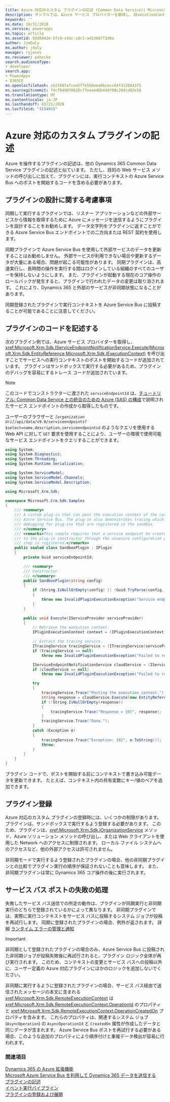```yaml
---
title: Azure 対応のカスタム プラグインの記述 (Common Data Service)| Microsoft Docs
description: サンプルでは、Azure サービス プロバイダーを取得し、IExecutionContext) を呼び出すことでサービス バスへの実行コンテキストのポストを開始するコードを追加する方法を示します。
keywords: ''
ms.date: 10/31/2018
ms.service: powerapps
ms.topic: article
ms.assetid: 93d0442e-5fc9-c43c-c8c1-a433687f3d0a
author: JimDaly
ms.author: jdaly
manager: ryjones
ms.reviewer: pehecke
search.audienceType:
- developer
search.app:
- PowerApps
- D365CE
ms.openlocfilehash: cb2f68fafcee5f7e5b8eea06cecc64f4120843f5
ms.sourcegitcommit: f4cf849070628cf7eeaed6b4d4f08c20dcd02e58
ms.translationtype: HT
ms.contentlocale: ja-JP
ms.lasthandoff: 03/21/2020
ms.locfileid: "3154915"
---
```

# <a name="write-a-custom-azure-aware-plug-in"></a>Azure 対応のカスタム プラグインの記述

<!-- https://docs.microsoft.com/dynamics365/customer-engagement/developer/write-custom-azure-aware-plugin -->

Azure を操作するプラグインの記述は、他の Dynamics 365 Common Data Service プラグインの記述と似ています。 ただし、目的の Web サービス メソッドの呼び出しに加えて、プラグインには、実行コンテキストの Azure Service Bus へのポストを開始するコードを含める必要があります。  
  
<a name="bkmk_design"></a>

## <a name="plug-in-design-considerations"></a>プラグインの設計に関する考慮事項  
同期して実行するプラグインでは、リスナー アプリケーションなどの外部サービスから情報を取得するために Azure にメッセージを送信するようにプラグインを設計することをお勧めします。 データ文字列をプラグインに返すことができる Azure Service Bus エンドポイントでの二方向または REST 契約を使用します。  
  
同期プラグインで Azure Service Bus を使用して外部サービスのデータを更新することはお勧めしません。 外部サービスが利用できない場合や更新するデータが大量にある場合、問題が起こる可能性があります。 同期プラグインは、高速実行し、長時間の操作を実行する間はログインしている組織のすべてのユーザーを保持しないようにします。 また、プラグインが起動する現在のコア操作のロールバックが発生すると、プラグインで行われたデータの変更は取り消されます。 これにより、Dynamics 365 と外部のサービスが非同期状態になることがあります。  
  
同期登録されたプラグインで実行コンテキストを Azure Service Bus に投稿することが可能であることに注意してください。  
  
<a name="bkmk_writing"></a>
  
## <a name="write-the-plug-in-code"></a>プラグインのコードを記述する 
 
次のプラグイン例では、Azure サービス プロバイダーを取得し、<xref:Microsoft.Xrm.Sdk.IServiceEndpointNotificationService.Execute(Microsoft.Xrm.Sdk.EntityReference,Microsoft.Xrm.Sdk.IExecutionContext)> を呼び出すことでサービスへの実行コンテキストのポストを開始するコードが追加されています。 プラグインはサンドボックスで実行する必要があるため、プラグインのデバッグを容易にするトレース コードが追加されています。  

> [!NOTE]
> このコードでコンストラクターに渡された `serviceEndpointId` は、[チュートリアル: Common Data Service との統合のための Azure (SAS) の構成](walkthrough-configure-azure-sas-integration.md)で説明されたサービス エンドポイントの作成から取得したものです。
>
> ユーザーのブラウザーと *`[organization Uri]`*`/api/data/v9.0/serviceendpoints?$select=name,description,serviceendpointid` のようなクエリを使用する Web API に対して `GET` 要求を使用することにより、ユーザーの環境で使用可能なサービス エンドポイントをクエリすることができます。
  
```csharp
using System;
using System.Diagnostics;
using System.Threading;
using System.Runtime.Serialization;

using System.ServiceModel;
using System.ServiceModel.Channels;
using System.ServiceModel.Description;

using Microsoft.Xrm.Sdk;

namespace Microsoft.Crm.Sdk.Samples
{
    /// <summary>
    /// A custom plug-in that can post the execution context of the current message to the Windows
    /// Azure Service Bus. The plug-in also demonstrates tracing which assist with
    /// debugging for plug-ins that are registered in the sandbox.
    /// </summary>
    /// <remarks>This sample requires that a service endpoint be created first, and its ID passed
    /// to the plug-in constructor through the unsecure configuration parameter when the plug-in
    /// step is registered.</remarks>
    public sealed class SandboxPlugin : IPlugin
    {
        private Guid serviceEndpointId; 

        /// <summary>
        /// Constructor.
        /// </summary>
        public SandboxPlugin(string config)
        {
            if (String.IsNullOrEmpty(config) || !Guid.TryParse(config, out serviceEndpointId))
            {
                throw new InvalidPluginExecutionException("Service endpoint ID should be passed as config.");
            }
        }

        public void Execute(IServiceProvider serviceProvider)
        {
            // Retrieve the execution context.
            IPluginExecutionContext context = (IPluginExecutionContext)serviceProvider.GetService(typeof(IPluginExecutionContext));

            // Extract the tracing service.
            ITracingService tracingService = (ITracingService)serviceProvider.GetService(typeof(ITracingService));
            if (tracingService == null)
                throw new InvalidPluginExecutionException("Failed to retrieve the tracing service.");

            IServiceEndpointNotificationService cloudService = (IServiceEndpointNotificationService)serviceProvider.GetService(typeof(IServiceEndpointNotificationService));
            if (cloudService == null)
                throw new InvalidPluginExecutionException("Failed to retrieve the service bus service.");

            try
            {
                tracingService.Trace("Posting the execution context.");
                string response = cloudService.Execute(new EntityReference("serviceendpoint", serviceEndpointId), context);
                if (!String.IsNullOrEmpty(response))
                {
                    tracingService.Trace("Response = {0}", response);
                }
                tracingService.Trace("Done.");
            }
            catch (Exception e)
            {
                tracingService.Trace("Exception: {0}", e.ToString());
                throw;
            }
        }
    }
}
```  
  
プラグイン コードで、ポストを開始する前にコンテキストで書き込み可能データを更新できます。 たとえば、コンテキスト内の共有変数にキー/値のペアを追加できます。 
  
<a name="bkmk_registration"></a>

## <a name="plug-in-registration"></a>プラグイン登録

Azure 対応のカスタム プラグインの登録時には、いくつかの制限があります。 プラグインは、サンドボックスで実行するよう登録する必要があります。 このため、プラグインは、<xref:Microsoft.Xrm.Sdk.IOrganizationService> メソッド、Azure ソリューション メソッドの呼び出し、または Web クライアントを使用した Network へのアクセスに制限されます。 ローカル ファイル システムへのアクセスなど、他の外部アクセスは許可されません。  
  
非同期モードで実行するよう登録されたプラグインの場合、他の非同期プラグインとの比較でプラグイン実行の順序が保証されないことも意味します。 また、非同期プラグインは常に Dynamics 365 コア操作の後に実行されます。  
  
<a name="bkmk_failure"></a>
 
## <a name="handle-a-failed-service-bus-post"></a>サービス バス ポストの失敗の処理

失敗したサービス バス送信での所定の動作は、プラグインが同期実行と非同期実行のどちらで登録されているかによって異なります。 非同期プラグインでは、実際に実行コンテキストをサービス バスに投稿するシステム ジョブが投稿を再試行します。 同期に登録されたプラグインの場合、例外が返されます。 詳細 [ランタイム エラーの管理と通知](azure-integration.md)  
  
> [!IMPORTANT]
>  非同期として登録されたプラグインの場合のみ、Azure Service Bus に投稿された非同期ジョブが投稿失敗後に再試行されると、プラグイン ロジック全体が再び実行されます。 このため、コンテキストの変更とサービス バスへの投稿以外に、ユーザー定義の Azure 対応プラグインにほかのロジックを追加しないでください。  
  
非同期に実行するように登録されたプラグインの場合、サービス バス経由で送信されたメッセージの本文に含まれる <xref:Microsoft.Xrm.Sdk.RemoteExecutionContext> は <xref:Microsoft.Xrm.Sdk.RemoteExecutionContext.OperationId> のプロパティと <xref:Microsoft.Xrm.Sdk.RemoteExecutionContext.OperationCreatedOn> プロパティを含みます。 これらのプロパティは、関連するシステム ジョブ (`AsyncOperation`) の `AsyncOperationId` と `CreatedOn` 属性が作成したデータと同じデータが含まれます。 Azure Service Bus ポストを再試行する必要がある場合、このような追加のプロパティにより順序付けと重複データ検出が容易に行われます。  
  
### <a name="see-also"></a>関連項目

[Dynamics 365 の Azure 拡張機能](azure-integration.md)<br />
[Microsoft Azure Service Bus を利用して Dynamics 365 データを送信する](work-data-azure-solution.md)<br />
[プラグインの記述](write-plug-in.md)<br />
[イベント実行パイプライン](event-framework.md)<br />
[プラグインの登録および展開](register-plug-in.md)
 